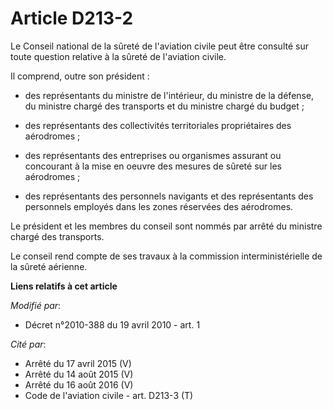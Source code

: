 # Article D213-2

Le Conseil national de la sûreté de l'aviation civile peut être consulté sur toute question relative à la sûreté de
l'aviation civile.

Il comprend, outre son président :

- des représentants du ministre de l'intérieur, du ministre de la défense, du ministre chargé des transports et du ministre
chargé du budget ;

- des représentants des collectivités territoriales propriétaires des aérodromes ; 

- des représentants des entreprises ou organismes assurant ou concourant à la mise en oeuvre des mesures de sûreté sur les
aérodromes ;

- des représentants des personnels navigants et des représentants des personnels employés dans les zones réservées des
aérodromes.

Le président et les membres du conseil sont nommés par arrêté du ministre chargé des transports.

Le conseil rend compte de ses travaux à la commission interministérielle de la sûreté aérienne.

**Liens relatifs à cet article**

_Modifié par_:

  - Décret n°2010-388 du 19 avril 2010 - art. 1

_Cité par_:

  - Arrêté du 17 avril 2015 (V)
  - Arrêté du 14 août 2015 (V)
  - Arrêté du 16 août 2016 (V)
  - Code de l'aviation civile - art. D213-3 (T)
